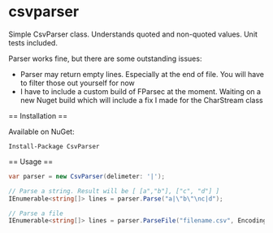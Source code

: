 csvparser
=========

Simple CsvParser class. Understands quoted and non-quoted values. Unit tests included.

Parser works fine, but there are some outstanding issues:

* Parser may return empty lines. Especially at the end of file. You will have to filter those out yourself for now
* I have to include a custom build of FParsec at the moment. Waiting on a new Nuget build which will include a fix I made for the CharStream class

== Installation == 

Available on NuGet:
```
Install-Package CsvParser
```

== Usage ==

```C#
var parser = new CsvParser(delimeter: '|');

// Parse a string. Result will be [ [a","b"], ["c", "d"] ]
IEnumerable<string[]> lines = parser.Parse("a|\"b\"\nc|d");

// Parse a file
IEnumerable<string[]> lines = parser.ParseFile("filename.csv", Encoding.UTF8));
```
